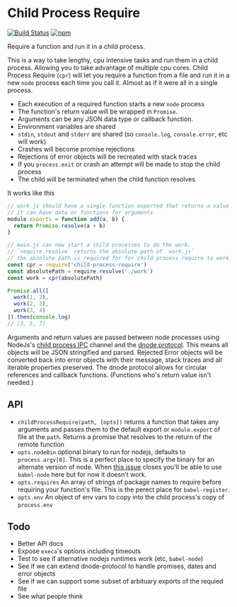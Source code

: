 # Child Process Require
[![Build Status](https://travis-ci.org/reconbot/child-process-require.svg?branch=master)](https://travis-ci.org/reconbot/child-process-require)
[![npm](https://img.shields.io/npm/dm/child-process-require.svg?maxAge=2592000)](http://npmjs.com/package/child-process-require)

Require a function and run it in a child process.

This is a way to take lengthy, cpu intensive tasks and run them in a child process. Allowing you to take advantage of multiple cpu cores. Child Process Require (`cpr`) will let you require a function from a file and run it in a new `node` process each time you call it. Almost as if it were all in a single process.

- Each execution of a required function starts a new `node` process
- The function's return value will be wrapped in `Promise`.
- Arguments can be any JSON data type or callback function.
- Environment variables are shared
- `stdin`, `stdout` and `stderr` are shared (so `console.log`, `console.error`, etc will work)
- Crashes will become promise rejections
- Rejections of error objects will be recreated with stack traces
- If you `process.exit` or crash an attempt will be made to stop the child process
- The child will be terminated when the child function resolves

It works like this
```js
// work.js should have a single function exported that returns a value or a Promise.
// It can have data or functions for arguments
module.exports = function add(a, b) {
  return Promise.resolve(a + b)
}
```

```js
// main.js can now start a child processes to do the work.
// `require.resolve` returns the absolute path of `work.js`
// the absolute path is required for for child process require to work
const cpr = require('child-process-require')
const absolutePath = require.resolve('./work')
const work = cpr(absolutePath)

Promise.all([
  work(1, 2),
  work(2, 3),
  work(3, 4)
]).then(console.log)
// [3, 5, 7]
```

Arguments and return values are passed between node processes using NodeJs's [child process IPC](https://nodejs.org/api/process.html#process_process_send_message_sendhandle_options_callback) channel and the [dnode protocol](https://github.com/substack/dnode-protocol). This means all objects will be JSON stringified and parsed. Rejected Error objects will be converted back into error objects with their message, stack traces and all iterable properties preserved. The dnode protocol allows for circular references and callback functions. (Functions who's return value isn't needed.)

## API

- `childProcessRequire(path, [opts])` returns a function that takes any arguments and passes them to the default export or `module.export` of file at the `path`. Returns a promise that resolves to the return of the remote function
- `opts.nodeBin` optional binary to run for nodejs, defaults to `process.argv[0]`. This is a perfect place to specify the binary for an alternate version of node. When [this issue](https://github.com/babel/babel/issues/4554#issuecomment-290958986) closes you'll be able to use `babel-node` here but for now it doesn't work.
- `opts.requires` An array of strings of package names to require before requiring your function's file. This is the perect place for `babel-register`.
- `opts.env` An object of env vars to copy into the child process's copy of `process.env`


## Todo
- Better API docs
- Expose `execa`'s options including timeouts
- Test to see if alternative nodejs runtimes work (etc, `babel-node`)
- See if we can extend dnode-protocol to handle promises, dates and error objects
- See if we can support some subset of arbituary exports of the requied file
- See what people think
